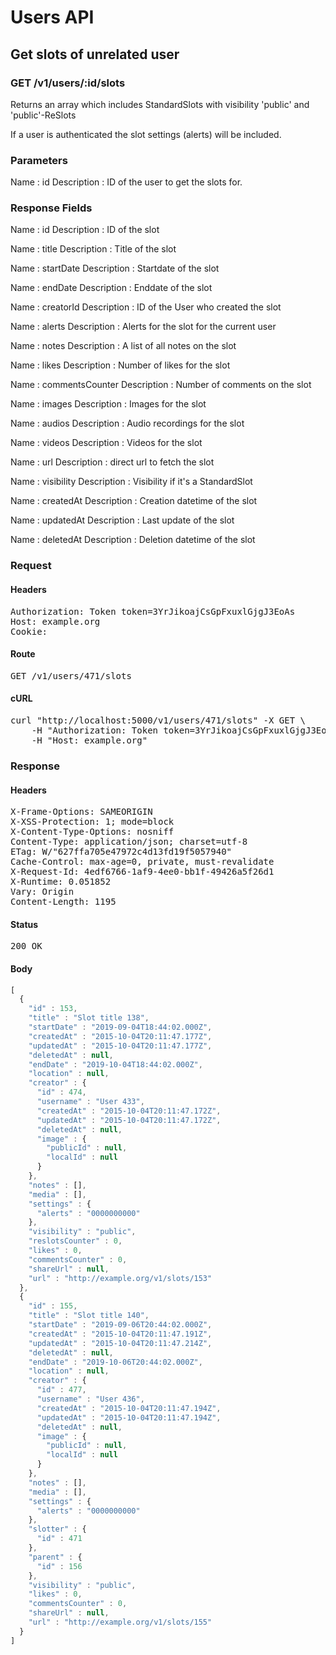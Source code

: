 # Users API

## Get slots of unrelated user

### GET /v1/users/:id/slots

Returns an array which includes StandardSlots with visibility &#39;public&#39; and &#39;public&#39;-ReSlots

If a user is authenticated the slot settings (alerts) will be included.

### Parameters

Name : id
Description : ID of the user to get the slots for.


### Response Fields

Name : id
Description : ID of the slot

Name : title
Description : Title of the slot

Name : startDate
Description : Startdate of the slot

Name : endDate
Description : Enddate of the slot

Name : creatorId
Description : ID of the User who created the slot

Name : alerts
Description : Alerts for the slot for the current user

Name : notes
Description : A list of all notes on the slot

Name : likes
Description : Number of likes for the slot

Name : commentsCounter
Description : Number of comments on the slot

Name : images
Description : Images for the slot

Name : audios
Description : Audio recordings for the slot

Name : videos
Description : Videos for the slot

Name : url
Description : direct url to fetch the slot

Name : visibility
Description : Visibility if it&#39;s a StandardSlot

Name : createdAt
Description : Creation datetime of the slot

Name : updatedAt
Description : Last update of the slot

Name : deletedAt
Description : Deletion datetime of the slot

### Request

#### Headers

<pre>Authorization: Token token=3YrJikoajCsGpFxuxlGjgJ3EoAs
Host: example.org
Cookie: </pre>

#### Route

<pre>GET /v1/users/471/slots</pre>

#### cURL

<pre class="request">curl &quot;http://localhost:5000/v1/users/471/slots&quot; -X GET \
	-H &quot;Authorization: Token token=3YrJikoajCsGpFxuxlGjgJ3EoAs&quot; \
	-H &quot;Host: example.org&quot;</pre>

### Response

#### Headers

<pre>X-Frame-Options: SAMEORIGIN
X-XSS-Protection: 1; mode=block
X-Content-Type-Options: nosniff
Content-Type: application/json; charset=utf-8
ETag: W/&quot;627ffa705e47972c4d13fd19f5057940&quot;
Cache-Control: max-age=0, private, must-revalidate
X-Request-Id: 4edf6766-1af9-4ee0-bb1f-49426a5f26d1
X-Runtime: 0.051852
Vary: Origin
Content-Length: 1195</pre>

#### Status

<pre>200 OK</pre>

#### Body

```javascript
[
  {
    "id" : 153,
    "title" : "Slot title 138",
    "startDate" : "2019-09-04T18:44:02.000Z",
    "createdAt" : "2015-10-04T20:11:47.177Z",
    "updatedAt" : "2015-10-04T20:11:47.177Z",
    "deletedAt" : null,
    "endDate" : "2019-10-04T18:44:02.000Z",
    "location" : null,
    "creator" : {
      "id" : 474,
      "username" : "User 433",
      "createdAt" : "2015-10-04T20:11:47.172Z",
      "updatedAt" : "2015-10-04T20:11:47.172Z",
      "deletedAt" : null,
      "image" : {
        "publicId" : null,
        "localId" : null
      }
    },
    "notes" : [],
    "media" : [],
    "settings" : {
      "alerts" : "0000000000"
    },
    "visibility" : "public",
    "reslotsCounter" : 0,
    "likes" : 0,
    "commentsCounter" : 0,
    "shareUrl" : null,
    "url" : "http://example.org/v1/slots/153"
  },
  {
    "id" : 155,
    "title" : "Slot title 140",
    "startDate" : "2019-09-06T20:44:02.000Z",
    "createdAt" : "2015-10-04T20:11:47.191Z",
    "updatedAt" : "2015-10-04T20:11:47.214Z",
    "deletedAt" : null,
    "endDate" : "2019-10-06T20:44:02.000Z",
    "location" : null,
    "creator" : {
      "id" : 477,
      "username" : "User 436",
      "createdAt" : "2015-10-04T20:11:47.194Z",
      "updatedAt" : "2015-10-04T20:11:47.194Z",
      "deletedAt" : null,
      "image" : {
        "publicId" : null,
        "localId" : null
      }
    },
    "notes" : [],
    "media" : [],
    "settings" : {
      "alerts" : "0000000000"
    },
    "slotter" : {
      "id" : 471
    },
    "parent" : {
      "id" : 156
    },
    "visibility" : "public",
    "likes" : 0,
    "commentsCounter" : 0,
    "shareUrl" : null,
    "url" : "http://example.org/v1/slots/155"
  }
]
```
